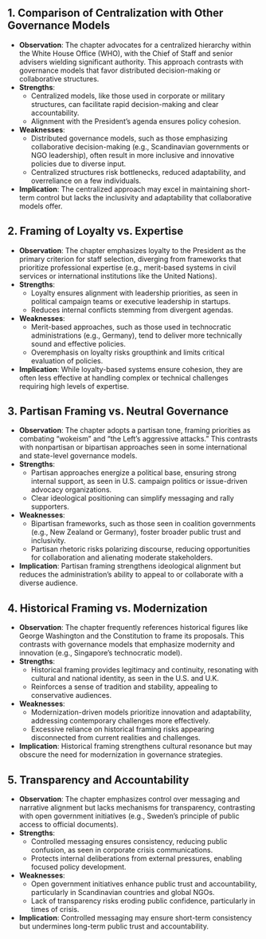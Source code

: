## **1. Comparison of Centralization with Other Governance Models**
- **Observation**: The chapter advocates for a centralized hierarchy within the White House Office (WHO), with the Chief of Staff and senior advisers wielding significant authority. This approach contrasts with governance models that favor distributed decision-making or collaborative structures.
- **Strengths**:
  - Centralized models, like those used in corporate or military structures, can facilitate rapid decision-making and clear accountability.
  - Alignment with the President’s agenda ensures policy cohesion.
- **Weaknesses**:
  - Distributed governance models, such as those emphasizing collaborative decision-making (e.g., Scandinavian governments or NGO leadership), often result in more inclusive and innovative policies due to diverse input.
  - Centralized structures risk bottlenecks, reduced adaptability, and overreliance on a few individuals.
- **Implication**: The centralized approach may excel in maintaining short-term control but lacks the inclusivity and adaptability that collaborative models offer.


## **2. Framing of Loyalty vs. Expertise**
- **Observation**: The chapter emphasizes loyalty to the President as the primary criterion for staff selection, diverging from frameworks that prioritize professional expertise (e.g., merit-based systems in civil services or international institutions like the United Nations).
- **Strengths**:
  - Loyalty ensures alignment with leadership priorities, as seen in political campaign teams or executive leadership in startups.
  - Reduces internal conflicts stemming from divergent agendas.
- **Weaknesses**:
  - Merit-based approaches, such as those used in technocratic administrations (e.g., Germany), tend to deliver more technically sound and effective policies.
  - Overemphasis on loyalty risks groupthink and limits critical evaluation of policies.
- **Implication**: While loyalty-based systems ensure cohesion, they are often less effective at handling complex or technical challenges requiring high levels of expertise.


## **3. Partisan Framing vs. Neutral Governance**
- **Observation**: The chapter adopts a partisan tone, framing priorities as combating “wokeism” and “the Left’s aggressive attacks.” This contrasts with nonpartisan or bipartisan approaches seen in some international and state-level governance models.
- **Strengths**:
  - Partisan approaches energize a political base, ensuring strong internal support, as seen in U.S. campaign politics or issue-driven advocacy organizations.
  - Clear ideological positioning can simplify messaging and rally supporters.
- **Weaknesses**:
  - Bipartisan frameworks, such as those seen in coalition governments (e.g., New Zealand or Germany), foster broader public trust and inclusivity.
  - Partisan rhetoric risks polarizing discourse, reducing opportunities for collaboration and alienating moderate stakeholders.
- **Implication**: Partisan framing strengthens ideological alignment but reduces the administration’s ability to appeal to or collaborate with a diverse audience.


## **4. Historical Framing vs. Modernization**
- **Observation**: The chapter frequently references historical figures like George Washington and the Constitution to frame its proposals. This contrasts with governance models that emphasize modernity and innovation (e.g., Singapore’s technocratic model).
- **Strengths**:
  - Historical framing provides legitimacy and continuity, resonating with cultural and national identity, as seen in the U.S. and U.K.
  - Reinforces a sense of tradition and stability, appealing to conservative audiences.
- **Weaknesses**:
  - Modernization-driven models prioritize innovation and adaptability, addressing contemporary challenges more effectively.
  - Excessive reliance on historical framing risks appearing disconnected from current realities and challenges.
- **Implication**: Historical framing strengthens cultural resonance but may obscure the need for modernization in governance strategies.


## **5. Transparency and Accountability**
- **Observation**: The chapter emphasizes control over messaging and narrative alignment but lacks mechanisms for transparency, contrasting with open government initiatives (e.g., Sweden’s principle of public access to official documents).
- **Strengths**:
  - Controlled messaging ensures consistency, reducing public confusion, as seen in corporate crisis communications.
  - Protects internal deliberations from external pressures, enabling focused policy development.
- **Weaknesses**:
  - Open government initiatives enhance public trust and accountability, particularly in Scandinavian countries and global NGOs.
  - Lack of transparency risks eroding public confidence, particularly in times of crisis.
- **Implication**: Controlled messaging may ensure short-term consistency but undermines long-term public trust and accountability.
